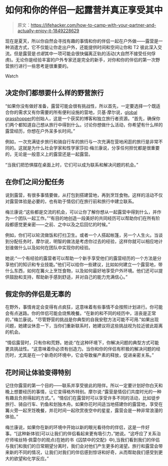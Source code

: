 # 如何和你的伴侣一起露营并真正享受其中

> 原文：<https://lifehacker.com/how-to-camp-with-your-partner-and-actually-enjoy-it-1849228629>

现在是夏天，所以你自然会寻找有趣的事情和你的伴侣一起在户外做——露营是一种消遣方式，它不仅能让你走出户外，还能提供时间和空间让你和 T2 彼此深入交流。但是露营是*也是*其中一项可能会很快偏离正轨的活动(大自然不接受任何俘虏)。无论你是经验丰富的户外专家还是完全的新手，对你和你的伴侣的第一次野营旅行进行一些思考是很重要的。

Watch

## **决定你们都想要什么样的野营旅行**

“如果你没有做好准备，露营可能会很有挑战性，所以首先，一定要选择一个既适合你的需求又有你需要的所有便利设施的营地，贝基·摩尔说，[global grasshopper](https://globalgrasshopper.com/)的创始人，这是一个获奖的博客和独立旅行者资源。“首先，确保你们两个都知道自己想从旅行中得到什么。讨论你想做什么活动，你希望有什么样的露营经历，你想在户外呆多长时间。”

例如，一次充满徒步旅行和骑自行车的旅行与一次充满在营地闲逛的旅行是非常不同的。这就是为什么社会学家和性学家莎拉·梅兰康说，分享任何担忧都是很重要的，无论是一般意义上的露营还是一起露营。

“当我们把恐惧摆在桌面上时，它们可以成为联系和解决问题的机会。”

## 在你们之间分配任务

说到露营，有很多事情要做，从打包到搭建营地，再到烹饪食物。这样的活动不仅对露营体验是必要的，也有助于情侣们在旅行前和旅行中建立联系。

梅兰康说:“这些都是交流的机会，可以让你了解你想从一起露营中得到什么，并作为一个团队一起工作。”“有目的地创造一段美好的共同经历可以帮助你们在所有阶段都感觉更亲密——之前、之中以及之后回忆的时候。”

例如，你们可以轮流做饭和打扫卫生。或者一个人搭起帐篷，另一个人生火。当谈到分配任务时，摩尔说，明智的做法是考虑你过去的经验，这样你就可以相应地计划谁做什么以及如何在团队中实现你的经验。

她说:“一个有经验的露营者可以帮助一个新手享受他们的露营经历的一个方法是分享他们的知识和专业技能。”他们可以给你一些建议，比如如何建立一个露营地，带什么东西，如何在篝火上烹饪食物，以及如何最好地享受户外环境。他们还可以提供鼓励和支持，帮助新手感到舒适，并对自己的能力充满信心。”

## **假定你的伴侣是无辜的**

在野外，事情肯定会变得有点疯狂，这意味着有些事情不会按照计划进行。你可能会有点迷路。你的伴侣可能会烧焦晚餐。“在新的和不同的经历中，沮丧是正常的，”梅兰康说。"尽管野营的挑战是你典型的自我安慰方法可能不可用."如果出现问题，她建议休息一下，当你们重新联系时，她建议将这些挑战视为拉近彼此距离的机会。

“情侣露营时，只有你和荒野。她说:“在这种环境下，你解决问题的典型方式可能更具挑战性。“这意味着你必须有创造力。当你和你的伴侣有积极的解决问题的经历时，尤其是在一个新奇的环境中，它会导致催产素的释放，促进亲密关系。”

## **花时间让体验变得特别**

记住你露营的第一个目的——联系并享受彼此的陪伴。所以一定要计划好你白天和晚上想要经历的事情，让它变得格外特别。摩尔说:“露营是情侣们共度时光的一种有趣且负担得起的方式。”。“情侣们在露营时可以享受许多不同的活动，比如徒步旅行、骑自行车、钓鱼和划独木舟。如果你花时间适当地搭建你的露营地，享受在篝火旁一起烹饪晚餐，并花时间一起欣赏夜空中的星星，露营会是一种非常浪漫的体验。”

梅兰康说，如果你在新的环境中开始以新的眼光看待你的伴侣，这是一件好事。“[这种新体验]可以让我们的伴侣看起来更有吸引力，”她说。“这呼应了关系治疗师埃丝特·佩雷尔的观点(在她的书《囚禁中的交配》中),当我们看到我们的伴侣与我们和我们的日常期望分离时，我们会对他们产生更多的渴望。旅行和露营会带来新的不同的情况，让我们对我们的伴侣感到惊讶和好奇，从而帮助我们感受到更大的欲望和化学反应。”